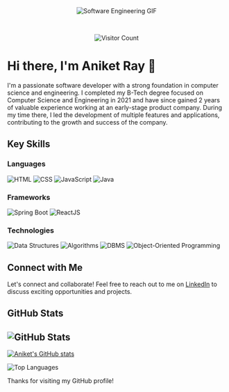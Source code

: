<div align="center">
  <img src="https://media.giphy.com/media/ZVik7pBtu9dNS/giphy.gif" alt="Software Engineering GIF">
</div>

<br> <!-- Add a line break for spacing -->

<div align="center">
  <img src="https://profile-counter.glitch.me/{your-username}/count.svg" alt="Visitor Count">
</div>

# Hi there, I'm Aniket Ray 👋

I'm a passionate software developer with a strong foundation in computer science and engineering. I completed my B-Tech degree focused on Computer Science and Engineering in 2021 and have since gained 2 years of valuable experience working at an early-stage product company. During my time there, I led the development of multiple features and applications, contributing to the growth and success of the company.

## Key Skills

### Languages
![HTML](https://img.shields.io/badge/-HTML-E34F26?style=flat&logo=html5&logoColor=white) ![CSS](https://img.shields.io/badge/-CSS-1572B6?style=flat&logo=css3&logoColor=white) ![JavaScript](https://img.shields.io/badge/-JavaScript-F7DF1E?style=flat&logo=javascript&logoColor=black) ![Java](https://img.shields.io/badge/-Java-007396?style=flat&logo=java&logoColor=white)

### Frameworks
![Spring Boot](https://img.shields.io/badge/-Spring%20Boot-6DB33F?style=flat&logo=spring&logoColor=white) ![ReactJS](https://img.shields.io/badge/-React-61DAFB?style=flat&logo=react&logoColor=black)

### Technologies
![Data Structures](https://img.shields.io/badge/-Data%20Structures-008C45?style=flat) ![Algorithms](https://img.shields.io/badge/-Algorithms-FF5733?style=flat) ![DBMS](https://img.shields.io/badge/-DBMS-336791?style=flat) ![Object-Oriented Programming](https://img.shields.io/badge/-OOP-239120?style=flat)


## Connect with Me

Let's connect and collaborate! Feel free to reach out to me on [LinkedIn](https://www.linkedin.com/in/aniketkrray17/) to discuss exciting opportunities and projects.



## GitHub Stats
## ![GitHub Stats](https://github-readme-stats.vercel.app/api?username=aniketray17&show_icons=true&theme=radical)
[![Aniket's GitHub stats](https://github-readme-stats.vercel.app/api?username=aniketray17)](https://github.com/aniketray17/github-readme-stats)

![Top Languages](https://github-readme-stats.vercel.app/api/top-langs/?username=aniketray17&layout=compact)

Thanks for visiting my GitHub profile!
